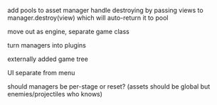 add pools to asset manager
handle destroying by passing views to manager.destroy(view) which will auto-return it to pool

move out as engine, separate game class

turn managers into plugins

externally added game tree

UI separate from menu

should managers be per-stage or reset? (assets should be global but enemies/projectiles who knows)
